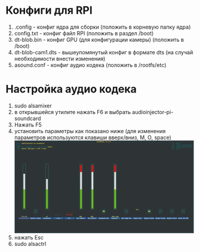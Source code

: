 # Конфиги для RPI

1. .config - конфиг ядра для сборки (положить в корневую папку ядра)
2. config.txt - конфиг файл RPI (положить в раздел /boot)
3. dt-blob.bin - конфиг GPU (для конфигурации камеры) (положить в /boot)
4. dt-blob-cam1.dts - вышеупомянутый конфиг в формате dts (на случай необходимости внести изменения)
5. asound.conf - конфиг аудио кодека (положить в /rootfs/etc)

# Настройка аудио кодека

1. sudo alsamixer
2. в открывшейся утилите нажать F6 и выбрать audioinjector-pi-soundcard
3. Нажать F5
4. установить параметры как показано ниже (для изменения параметров используются клавиши вверх/вниз, M, O, space)
![Alsa config](alsaconfig.png)
5. нажать Esc
6. sudo alsactrl




